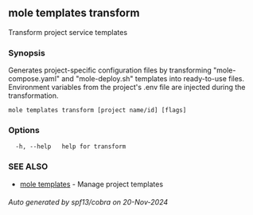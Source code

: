 ## mole templates transform

Transform project service templates

### Synopsis

Generates project-specific configuration files by transforming 
"mole-compose.yaml" and "mole-deploy.sh" templates into ready-to-use files. 
Environment variables from the project's .env file are injected during the transformation.

```
mole templates transform [project name/id] [flags]
```

### Options

```
  -h, --help   help for transform
```

### SEE ALSO

* [mole templates](mole_templates.md)	 - Manage project templates

###### Auto generated by spf13/cobra on 20-Nov-2024
